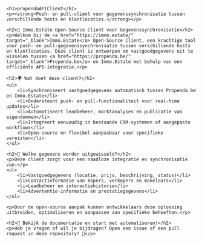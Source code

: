 
    <h1>propendaAPIClient</h1>
    <p><strong>Push- en pull-client voor gegevenssynchronisatie tussen verschillende hosts en klantlocaties.</strong></p>
    
    <h2>🔗 Immo.Estate Open-Source Client voor Gegevenssynchronisatie</h2>
    <p>Welkom bij de <a href="https://immo.estate/" target="_blank">Immo.Estate</a> Open-Source Client, een krachtige tool voor push- en pull-gegevenssynchronisatie tussen verschillende hosts en klantlocaties. Deze client is ontworpen om vastgoedgegevens uit te wisselen tussen <a href="https://propenda.be/" target="_blank">Propenda.be</a> en Immo.Estate met behulp van een efficiënte API-integratie.</p>
    
    <h2>🌍 Wat doet deze client?</h2>
    <ul>
        <li>Synchroniseert vastgoedgegevens automatisch tussen Propenda.be en Immo.Estate</li>
        <li>Ondersteunt push- en pull-functionaliteit voor real-time updates</li>
        <li>Automatiseert leadbeheer, marktanalyses en publicatie van eigendommen</li>
        <li>Integreert eenvoudig in bestaande CRM-systemen of aangepaste workflows</li>
        <li>Open-source en flexibel aanpasbaar voor specifieke vereisten</li>
    </ul>
    
    <h2>🔄 Welke gegevens worden uitgewisseld?</h2>
    <p>Deze client zorgt voor een naadloze integratie en synchronisatie van:</p>
    <ul>
        <li>Vastgoedgegevens (locatie, prijs, beschrijving, status)</li>
        <li>Contactinformatie van kopers, verkopers en makelaars</li>
        <li>Leadbeheer en interactiehistorie</li>
        <li>Advertentie-informatie en prestatiegegevens</li>
    </ul>
    
    <p>Door de open-source aanpak kunnen ontwikkelaars deze oplossing uitbreiden, optimaliseren en aanpassen aan specifieke behoeften.</p>
    
    <h2>📌 Bekijk de documentatie en start met automatiseren!</h2>
    <p>Heb je vragen of wil je bijdragen? Open een issue of een pull request in deze repository! 🚀</p>

